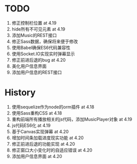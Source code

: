 # TODO 
1. 修正控制栏位置      at 4.19
2. hide所有不可见元素  at 4.19
3. 添加Music的REST接口 
4. 修正Sass数据，确保将来便于修改
5. 使用Babel确保ES6代码兼容性
6. 使用Socket.IO实现实时弹幕显示
7. 修正前进后退的bug   at 4.20
8. 美化用户信息界面
9. 添加用户信息的REST接口

# History
1. 使用sequelize作为node的orm插件 at 4.18
2. 使用Sass重构CSS at 4.18
3. 重构前端所有播放相关的js代码，添加MusicPlayer对象 at 4.19
4. js代码ES6化 at 4.19
5. 基于Canvas实现弹幕 at 4.20
6. 增加时间条加载进度现实功能 at 4.20
7. 修正前进后退的功能实现 at 4.20
8. 修正窗口大小变化时的自适应错误 at 4.20
9. 添加用户信息界面 at 4.20

